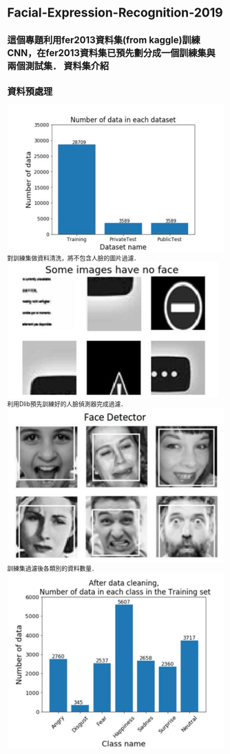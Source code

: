# Facial-Expression-Recognition-2019
這個專題利用fer2013資料集(from kaggle)訓練CNN，在fer2013資料集已預先劃分成一個訓練集與兩個測試集．
資料集介紹
------
資料預處理
------
![number of data in a predefined data set](https://github.com/Shuntw6096/Facial-Expression-Recognition-2019/blob/master/img/number_ds.JPG)  
對訓練集做資料清洗，將不包含人臉的圖片過濾．  
![clean](https://github.com/Shuntw6096/Facial-Expression-Recognition-2019/blob/readme/img/clean.JPG)  
利用Dlib預先訓練好的人臉偵測器完成過濾．  
![detector](https://github.com/Shuntw6096/Facial-Expression-Recognition-2019/blob/readme/img/detector.JPG)  
訓練集過濾後各類別的資料數量．  
![after cleaning](https://github.com/Shuntw6096/Facial-Expression-Recognition-2019/blob/readme/img/after_cleaning.JPG)  



